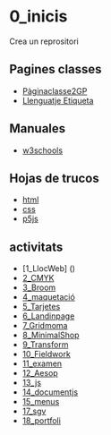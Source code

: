 # 0_inicis
Crea un reprositori

## Pagines classes
* [Pàginaclasse2GP](https://arquesm.github.io/2GP/)
* [Llenguatje Etiqueta](https://github.com/adam-p/markdown-here/wiki/Markdown-Cheatsheet)

## Manuales
* [w3schools](https://www.w3schools.com/)

## Hojas de trucos
* [html](https://websitesetup.org/HTML5-cheat-sheet.pdf)
* [css](https://websitesetup.org/HTML5-cheat-sheet.pdf)
* [p5js](https://github.com/bmoren/p5js-cheat-sheet)

## activitats
* [1_LlocWeb] ()
* [2_CMYK](https://juliabarcelo.github.io/2CMYK/)
* [3_Broom](https://juliabarcelo.github.io/3_Broom/)
* [4_maquetació](https://juliabarcelo.github.io/4_Maquetaci-_correguit/)
* [5_Tarjetes](https://juliabarcelo.github.io/5_Tarjetes)
* [6_Landinpage](https://juliabarcelo.github.io/7landingpage)
* [7_Gridmoma](https://juliabarcelo.github.io/7_GridMoma/)
* [8_MinimalShop](https://juliabarcelo.github.io/8_Gridarea-minimshop/)
* [9_Transform](https://juliabarcelo.github.io/9_transform/)
* [10_Fieldwork]()
* [11_examen](https://juliabarcelo.github.io/examen/)
* [12_Aesop]()
* [13_js](https://juliabarcelo.github.io/13_js/)
* [14_documentjs](https://juliabarcelo.github.io/14_documentjs/)
* [15_menus](https://juliabarcelo.github.io/15_menus/)
* [17_sgv]()
* [18_portfoli]()
